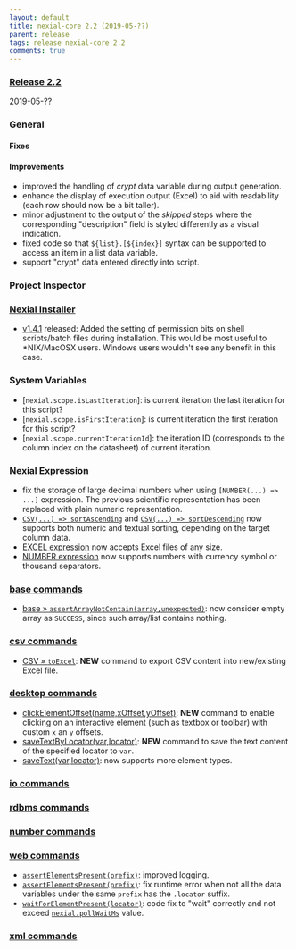 ```yaml
---
layout: default
title: nexial-core 2.2 (2019-05-??)
parent: release
tags: release nexial-core 2.2
comments: true
---
```


### <a href="https://github.com/nexiality/nexial-core/releases/tag/nexial-core-2.2" class="external-link" target="_nexial_link">Release 2.2</a>
2019-05-??


### General
#### Fixes
 
#### Improvements
- improved the handling of _crypt_ data variable during output generation.
- enhance the display of execution output (Excel) to aid with readability (each row should now be a bit taller).
- minor adjustment to the output of the _skipped_ steps where the corresponding "description" field is styled 
  differently as a visual indication.
- fixed code so that `${list}.[${index}]` syntax can be supported to access an item in a list data variable.
- support "crypt" data entered directly into script.

### Project Inspector


### [Nexial Installer](https://github.com/nexiality/nexial-installer)
- [v1.4.1](https://github.com/nexiality/nexial-installer/releases/tag/nexial-installer-v1.4.1) released: Added the 
  setting of permission bits on shell scripts/batch files during installation. This would be most useful to 
  *NIX/MacOSX users. Windows users wouldn't see any benefit in this case.


### System Variables
- [`nexial.scope.isLastIteration`]: is current iteration the last iteration for this script?
- [`nexial.scope.isFirstIteration`]: is current iteration the first iteration for this script?
- [`nexial.scope.currentIterationId`]: the iteration ID (corresponds to the column index on the datasheet) of current iteration.


### Nexial Expression
- fix the storage of large decimal numbers when using `[NUMBER(...) => ...]` expression. The previous scientific 
  representation has been replaced with plain numeric representation.
- [`CSV(...) => sortAscending`](../expressions/CSVexpression#sortascendingcolumn) and 
  [`CSV(...) => sortDescending`](../expressions/CSVexpression#sortdescendingcolumn) now supports both numeric and 
  textual sorting, depending on the target column data.
- [EXCEL expression](../expressions/EXCELexpression) now accepts Excel files of any size.
- [NUMBER expression](../expressions/NUMBERexpression) now supports numbers with currency symbol or thousand separators.


### [base commands](../commands/base)
- [base &raquo; `assertArrayNotContain(array,unexpected)`](../commands/base/assertArrayNotContain(array,unexpected)): 
  now consider empty array as `SUCCESS`, since such array/list contains nothing.


### [csv commands](../commands/csv)
- [CSV &raquo; `toExcel`](../commands/csv/toExcel): **NEW** command to export CSV content into new/existing Excel file.


### [desktop commands](../commands/desktop)
- [clickElementOffset(name,xOffset,yOffset)](../commands/desktop/clickElementOffset(name,xOffset,yOffset)): **NEW** 
  command to enable clicking on an interactive element (such as textbox or toolbar) with custom `x` an `y` offsets.
- [saveTextByLocator(var,locator)](../commands/desktop/saveTextByLocator(var,locator)): **NEW** command to save the
  text content of the specified locator to `var`.
- [saveText(var,locator)](../commands/desktop/saveText(var,name)): now supports more element types.


### [io commands](../commands/io)


### [rdbms commands](../commands/rdbms)


### [number commands](../commands/number)


### [web commands](../commands/web)
- [`assertElementsPresent(prefix)`](../commands/web/assertElementsPresent(prefix)): improved logging.
- [`assertElementsPresent(prefix)`](../commands/web/assertElementsPresent(prefix)): fix runtime error when not all 
  the data variables under the same `prefix` has the `.locator` suffix.
- [`waitForElementPresent(locator)`](../commands/web/waitForElementPresent(locator)): code fix to "wait" correctly and not exceed 
  [`nexial.pollWaitMs`](../systemvars/index#nexial.pollWaitMs) value.


### [xml commands](../commands/xml)
